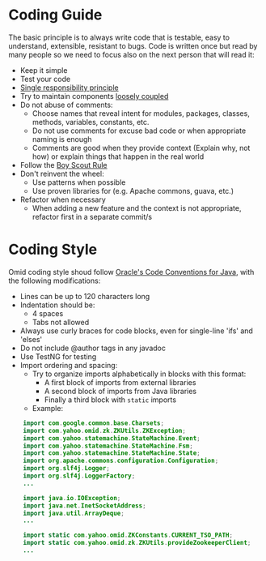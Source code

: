 # Coding Guide

The basic principle is to always write code that is testable, easy to understand, extensible, resistant to bugs. Code is written once but read by many people so we need to focus also on the next person that will read it:

* Keep it simple
* Test your code
* [Single responsibility principle](http://programmer.97things.oreilly.com/wiki/index.php/The_Single_Responsibility_Principle)
* Try to maintain components [loosely coupled](http://programmer.97things.oreilly.com/wiki/index.php/Cohesion_and_Coupling_matter)
* Do not abuse of comments:
    * Choose names that reveal intent for modules, packages, classes, methods, variables, constants, etc.
    * Do not use comments for excuse bad code or when appropriate naming is enough
    * Comments are good when they provide context (Explain why, not how) or explain things that happen in the real world
* Follow the [Boy Scout Rule](http://programmer.97things.oreilly.com/wiki/index.php/The_Boy_Scout_Rule)
* Don't reinvent the wheel:
    * Use patterns when possible
    * Use proven libraries for (e.g. Apache commons, guava, etc.)
* Refactor when necessary
    * When adding a new feature and the context is not appropriate, refactor first in a separate commit/s

# Coding Style
Omid coding style shoud follow [Oracle's Code Conventions for Java](http://www.oracle.com/technetwork/java/javase/documentation/codeconvtoc-136057.html), with the following modifications:

* Lines can be up to 120 characters long
* Indentation should be:
    * 4 spaces
    * Tabs not allowed
* Always use curly braces for code blocks, even for single-line 'ifs' and 'elses'
* Do not include @author tags in any javadoc
* Use TestNG for testing
* Import ordering and spacing:
    * Try to organize imports alphabetically in blocks with this format:
        * A first block of imports from external libraries
        * A second block of imports from Java libraries
        * Finally a third block with `static` imports
    * Example:
  
```java
    import com.google.common.base.Charsets;
    import com.yahoo.omid.zk.ZKUtils.ZKException;
    import com.yahoo.statemachine.StateMachine.Event;
    import com.yahoo.statemachine.StateMachine.Fsm;
    import com.yahoo.statemachine.StateMachine.State;
    import org.apache.commons.configuration.Configuration;
    import org.slf4j.Logger;
    import org.slf4j.LoggerFactory;
    ...

    import java.io.IOException;
    import java.net.InetSocketAddress;
    import java.util.ArrayDeque;
    ...

    import static com.yahoo.omid.ZKConstants.CURRENT_TSO_PATH;
    import static com.yahoo.omid.zk.ZKUtils.provideZookeeperClient;
    ...
```
